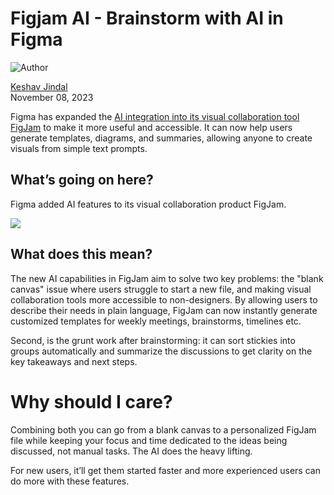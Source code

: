 # Figjam AI - Brainstorm with AI in Figma

![Author](https://media.beehiiv.com/cdn-cgi/image/fit=scale-down,format=auto,onerror=redirect,quality=80/static_assets/defaults/thumb_profile_picture.png)

[Keshav Jindal](https://bensbites.beehiiv.com/authors/7013e4ff-bd3e-4991-ad45-b853a814c762)\
November 08, 2023

Figma has expanded the [AI integration into its visual collaboration tool FigJam](https://www.figma.com/blog/introducing-ai-to-figjam/?utm_source=bensbites\&utm_medium=referral\&utm_campaign=figjam-ai-brainstorm-with-ai-in-figma) to make it more useful and accessible. It can now help users generate templates, diagrams, and summaries, allowing anyone to create visuals from simple text prompts.

## What’s going on here?

Figma added AI features to its visual collaboration product FigJam.

![](https://media.beehiiv.com/cdn-cgi/image/fit=scale-down,format=auto,onerror=redirect,quality=80/uploads/asset/file/4e07ec1a-6bc6-4ba0-9176-25e32a7f6bfa/image.png)

## What does this mean?

The new AI capabilities in FigJam aim to solve two key problems: the "blank canvas" issue where users struggle to start a new file, and making visual collaboration tools more accessible to non-designers. By allowing users to describe their needs in plain language, FigJam can now instantly generate customized templates for weekly meetings, brainstorms, timelines etc.

Second, is the grunt work after brainstorming: it can sort stickies into groups automatically and summarize the discussions to get clarity on the key takeaways and next steps.

# Why should I care?

Combining both you can go from a blank canvas to a personalized FigJam file while keeping your focus and time dedicated to the ideas being discussed, not manual tasks. The AI does the heavy lifting.

For new users, it’ll get them started faster and more experienced users can do more with these features.
